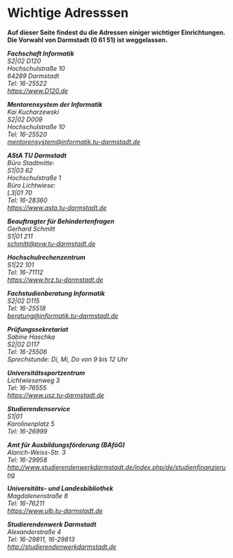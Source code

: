 # Wichtige Adresssen

**Auf dieser Seite findest du die Adressen einiger wichtiger Einrichtungen. Die Vorwahl von Darmstadt (0 61 51) ist weggelassen.**

<address>

**Fachschaft Informatik**  
S2|02 D120  
Hochschulstraße 10  
64289 Darmstadt  
Tel: 16-25522  
<https://www.D120.de>

</address>
<address>

**Mentorensystem der Informatik**  
Kai Kucharzewski  
S2|02 D009  
Hochschulstraße 10  
Tel: 16-25520  
[mentorensystem@informatik.tu-darmstadt.de](mailto:mentorensystem@informatik.tu-darmstadt.de)

</address>
<address>

**AStA TU Darmstadt**  
Büro Stadtmitte:  
S1|03 62  
Hochschulstraße 1  
Büro Lichtwiese:  
L3|01 70  
Tel: 16-28360  
<https://www.asta.tu-darmstadt.de>

</address>
<address>

**Beauftragter für Behindertenfragen**  
Gerhard Schmitt  
S1|01 211  
[schmitt@pvw.tu-darmstadt.de](mailto:schmitt@pvw.tu-darmstadt.de)

</address>
<address>

**Hochschulrechenzentrum**  
S1|22 101  
Tel: 16-71112  
<https://www.hrz.tu-darmstadt.de>

</address>
<address>

**Fachstudienberatung Informatik**  
S2|02 D115  
Tel: 16-25518   
[beratung@informatik.tu-darmstadt.de](mailto:beratung@informatik.tu-darmstadt.de)

</address>
<address>

**Prüfungssekretariat**  
Sabine Haschka  
S2|02 D117  
Tel: 16-25506  
Sprechstunde: Di, Mi, Do von 9 bis 12 Uhr

</address>
<address>

**Universitätssportzentrum**  
Lichtwiesenweg 3  
Tel: 16-76555  
<https://www.usz.tu-darmstadt.de>

</address>
<address>

**Studierendenservice**  
S1|01  
Karolinenplatz 5  
Tel: 16-26999

</address>
<address>

**Amt für Ausbildungsförderung (BAföG)**  
Alarich-Weiss-Str. 3   
Tel: 16-29958  
<http://www.studierendenwerkdarmstadt.de/index.php/de/studienfinanzierung>

</address>
<address>

**Universitäts- und Landesbibliothek**  
Magdalenenstraße 8  
Tel: 16-76211  
<https://www.ulb.tu-darmstadt.de>

</address>
<address>

**Studierendenwerk Darmstadt**  
Alexanderstraße 4   
Tel: 16-29811, 16-29813  
<http://studierendenwerkdarmstadt.de>

</address>
